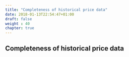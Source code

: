 ```yaml
---
title: "Completeness of historical price data"
date: 2018-01-13T22:54:47+01:00
draft: false
weight : 40
chapter: true
---
```

## Completeness of historical price data